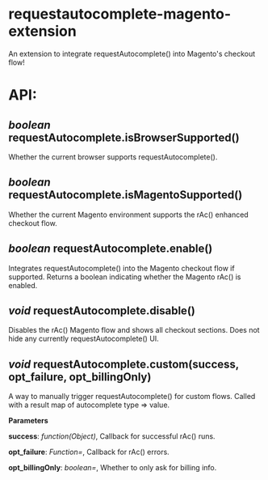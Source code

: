 requestautocomplete-magento-extension
=====================================

An extension to integrate requestAutocomplete() into Magento's checkout flow!


API:
====

*boolean* requestAutocomplete.isBrowserSupported()
--------------------------------------------------
Whether the current browser supports requestAutocomplete().


*boolean* requestAutocomplete.isMagentoSupported()
--------------------------------------------------
Whether the current Magento environment supports the rAc() enhanced checkout flow.


*boolean* requestAutocomplete.enable()
--------------------------------------
Integrates requestAutocomplete() into the Magento checkout flow if supported.
Returns a boolean indicating whether the Magento rAc() is enabled.

*void* requestAutocomplete.disable()
---------
Disables the rAc() Magento flow and shows all checkout sections. Does not hide any currently requestAutocomplete() UI.


*void* requestAutocomplete.custom(success, opt_failure, opt_billingOnly)
---------------------------------------------
A way to manually trigger requestAutocomplete() for custom flows.
Called with a result map of autocomplete type => value.


**Parameters**

**success**:  *function(Object)*,  Callback for successful rAc() runs.

**opt_failure**:  *Function=*,  Callback for rAc() errors.

**opt_billingOnly**:  *boolean=*,  Whether to only ask for billing info.
